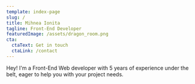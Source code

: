 ```yaml
---
template: index-page
slug: /
title: Mihnea Ionita
tagline: Front-End Developer
featuredImage: /assets/dragon_room.png
cta:
  ctaText: Get in touch
  ctaLink: /contact
---
```

Hey! I'm a Front-End Web developer with 5 years of experience under the belt, eager to help you with your project needs.